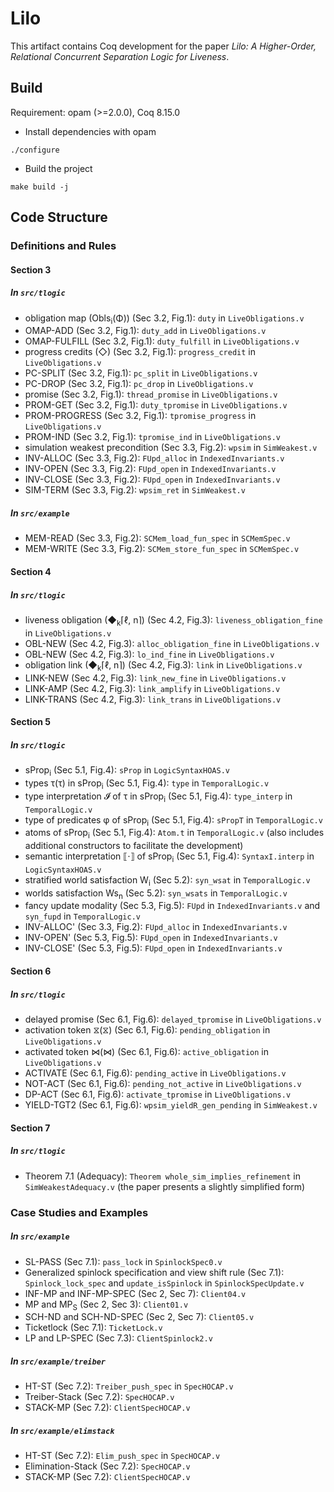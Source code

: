 # Lilo
This artifact contains Coq development for the paper *Lilo: A Higher-Order, Relational Concurrent Separation Logic for Liveness*.
<!-- - `Lilo-source.zip` contains source code. -->
<!-- - `Lilo.zip` contains a docker image (`Lilo.tar`) where you can find the pre-compiled Coq development. -->
<!-- Use following commands to run the image: -->
<!-- ``` -->
<!-- sudo docker load < Lilo.tar -->
<!-- docker run -it Lilo /bin/bash -->
<!-- cd Lilo # in the container -->
<!-- ``` -->

## Build
Requirement: opam (>=2.0.0), Coq 8.15.0
- Install dependencies with opam
```
./configure
```
- Build the project
```
make build -j
```

## Code Structure
### Definitions and Rules
#### Section 3
##### In `src/tlogic`
- obligation map (Obls<sub>i</sub>(Φ)) (Sec 3.2, Fig.1): `duty` in `LiveObligations.v`
- OMAP-ADD (Sec 3.2, Fig.1): `duty_add` in `LiveObligations.v`
- OMAP-FULFILL (Sec 3.2, Fig.1): `duty_fulfill` in `LiveObligations.v`
- progress credits (◇) (Sec 3.2, Fig.1): `progress_credit` in `LiveObligations.v`
- PC-SPLIT (Sec 3.2, Fig.1): `pc_split` in `LiveObligations.v`
- PC-DROP (Sec 3.2, Fig.1): `pc_drop` in `LiveObligations.v`
- promise (Sec 3.2, Fig.1): `thread_promise` in `LiveObligations.v`
- PROM-GET (Sec 3.2, Fig.1): `duty_tpromise` in `LiveObligations.v`
- PROM-PROGRESS (Sec 3.2, Fig.1): `tpromise_progress` in `LiveObligations.v`
- PROM-IND (Sec 3.2, Fig.1): `tpromise_ind` in `LiveObligations.v`
- simulation weakest precondition (Sec 3.3, Fig.2): `wpsim` in `SimWeakest.v`
- INV-ALLOC (Sec 3.3, Fig.2): `FUpd_alloc` in `IndexedInvariants.v`
- INV-OPEN (Sec 3.3, Fig.2): `FUpd_open` in `IndexedInvariants.v`
- INV-CLOSE (Sec 3.3, Fig.2): `FUpd_open` in `IndexedInvariants.v`
- SIM-TERM (Sec 3.3, Fig.2): `wpsim_ret` in `SimWeakest.v`
##### In `src/example`
- MEM-READ (Sec 3.3, Fig.2): `SCMem_load_fun_spec` in `SCMemSpec.v`
- MEM-WRITE (Sec 3.3, Fig.2): `SCMem_store_fun_spec` in `SCMemSpec.v`

#### Section 4
##### In `src/tlogic`
- liveness obligation (◆<sub>k</sub>⌈ℓ, n⌉) (Sec 4.2, Fig.3): `liveness_obligation_fine` in `LiveObligations.v`
- OBL-NEW (Sec 4.2, Fig.3): `alloc_obligation_fine` in `LiveObligations.v`
- OBL-NEW (Sec 4.2, Fig.3): `lo_ind_fine` in `LiveObligations.v`
- obligation link (◆<sub>k</sub>⌈ℓ, n⌉) (Sec 4.2, Fig.3): `link` in `LiveObligations.v`
- LINK-NEW (Sec 4.2, Fig.3): `link_new_fine` in `LiveObligations.v`
- LINK-AMP (Sec 4.2, Fig.3): `link_amplify` in `LiveObligations.v`
- LINK-TRANS (Sec 4.2, Fig.3): `link_trans` in `LiveObligations.v`

#### Section 5
##### In `src/tlogic`
- sProp<sub>i</sub> (Sec 5.1, Fig.4): `sProp` in `LogicSyntaxHOAS.v`
- types &#964;(τ) in sProp<sub>i</sub> (Sec 5.1, Fig.4): `type` in `TemporalLogic.v`
- type interpretation 𝓘 of τ in sProp<sub>i</sub> (Sec 5.1, Fig.4): `type_interp` in `TemporalLogic.v`
- type of predicates φ of sProp<sub>i</sub> (Sec 5.1, Fig.4): `sPropT` in `TemporalLogic.v`
- atoms of sProp<sub>i</sub> (Sec 5.1, Fig.4): `Atom.t` in `TemporalLogic.v` (also includes additional constructors to facilitate the development)
- semantic interpretation ⟦⋅⟧ of sProp<sub>i</sub> (Sec 5.1, Fig.4): `SyntaxI.interp` in `LogicSyntaxHOAS.v`
- stratified world satisfaction W<sub>i</sub> (Sec 5.2): `syn_wsat` in `TemporalLogic.v`
- worlds satisfaction Ws<sub>n</sub> (Sec 5.2): `syn_wsats` in `TemporalLogic.v`
- fancy update modality (Sec 5.3, Fig.5): `FUpd` in `IndexedInvariants.v` and `syn_fupd` in `TemporalLogic.v`
- INV-ALLOC' (Sec 3.3, Fig.2): `FUpd_alloc` in `IndexedInvariants.v`
- INV-OPEN' (Sec 5.3, Fig.5): `FUpd_open` in `IndexedInvariants.v`
- INV-CLOSE' (Sec 5.3, Fig.5): `FUpd_open` in `IndexedInvariants.v`

#### Section 6
##### In `src/tlogic`
- delayed promise (Sec 6.1, Fig.6): `delayed_tpromise` in `LiveObligations.v`
- activation token &#10710;(⧖) (Sec 6.1, Fig.6): `pending_obligation` in `LiveObligations.v`
- activated token &#8904;(⋈) (Sec 6.1, Fig.6): `active_obligation` in `LiveObligations.v`
- ACTIVATE (Sec 6.1, Fig.6): `pending_active` in `LiveObligations.v`
- NOT-ACT (Sec 6.1, Fig.6): `pending_not_active` in `LiveObligations.v`
- DP-ACT (Sec 6.1, Fig.6): `activate_tpromise` in `LiveObligations.v`
- YIELD-TGT2 (Sec 6.1, Fig.6): `wpsim_yieldR_gen_pending` in `SimWeakest.v`

#### Section 7
##### In `src/tlogic`
- Theorem 7.1 (Adequacy): `Theorem whole_sim_implies_refinement` in `SimWeakestAdequacy.v` (the paper presents a slightly simplified form)

### Case Studies and Examples
##### In `src/example`
- SL-PASS (Sec 7.1): `pass_lock` in `SpinlockSpec0.v`
- Generalized spinlock specification and view shift rule (Sec 7.1): `Spinlock_lock_spec` and `update_isSpinlock` in `SpinlockSpecUpdate.v`
- INF-MP and INF-MP-SPEC (Sec 2, Sec 7): `Client04.v`
- MP and MP<sub>S</sub> (Sec 2, Sec 3): `Client01.v`
- SCH-ND and SCH-ND-SPEC (Sec 2, Sec 7): `Client05.v`
- Ticketlock (Sec 7.1): `TicketLock.v`
- LP and LP-SPEC (Sec 7.3): `ClientSpinlock2.v`
##### In `src/example/treiber`
- HT-ST (Sec 7.2): `Treiber_push_spec` in `SpecHOCAP.v`
- Treiber-Stack (Sec 7.2): `SpecHOCAP.v`
- STACK-MP (Sec 7.2): `ClientSpecHOCAP.v`
##### In `src/example/elimstack`
- HT-ST (Sec 7.2): `Elim_push_spec` in `SpecHOCAP.v`
- Elimination-Stack (Sec 7.2): `SpecHOCAP.v`
- STACK-MP (Sec 7.2): `ClientSpecHOCAP.v`
